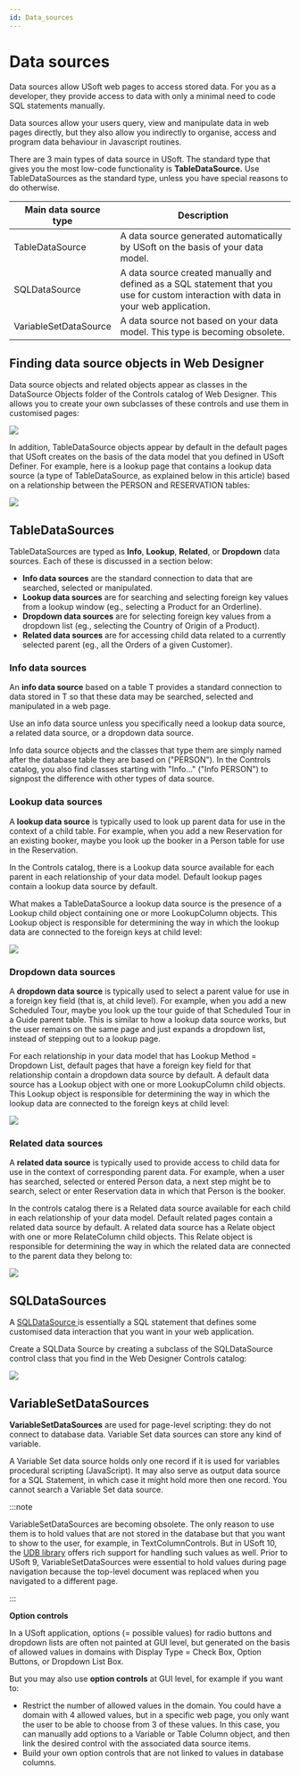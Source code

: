 ```yaml
---
id: Data_sources
---
```


# Data sources

Data sources allow USoft web pages to access stored data. For you as a developer, they provide access to data with only a minimal need to code SQL statements manually.

Data sources allow your users query, view and manipulate data in web pages directly, but they also allow you indirectly to organise, access and program data behaviour in Javascript routines.

There are 3 main types of data source in USoft. The standard type that gives you the most low-code functionality is **TableDataSource.** Use TableDataSources as the standard type, unless you have special reasons to do otherwise.

|**Main data source type**|**Description**|
|--------|--------|
|TableDataSource|A data source generated automatically by USoft on the basis of your data model.|
|SQLDataSource|A data source created manually and defined as a SQL statement that you use for custom interaction with data in your web application.|
|VariableSetDataSource|A data source not based on your data model. This type is becoming obsolete.|



## Finding data source objects in Web Designer

Data source objects and related objects appear as classes in the DataSource Objects folder of the Controls catalog of Web Designer. This allows you to create your own subclasses of these controls and use them in customised pages:

![](./assets/83617472-2ea2-4b5c-b1c6-256f785b7d79.png)

In addition, TableDataSource objects appear by default in the default pages that USoft creates on the basis of the data model that you defined in USoft Definer. For example, here is a lookup page that contains a lookup data source (a type of TableDataSource, as explained below in this article) based on a relationship between the PERSON and RESERVATION tables:

![](./assets/b6a8f286-4994-42d8-9123-94a2a7394510.png)

## TableDataSources

TableDataSources are typed as **Info**, **Lookup**, **Related**, or **Dropdown** data sources. Each of these is discussed in a section below:

- **Info data sources** are the standard connection to data that are searched, selected or manipulated.
- **Lookup data sources** are for searching and selecting foreign key values from a lookup window (eg., selecting a Product for an Orderline).
- **Dropdown data sources** are for selecting foreign key values from a dropdown list (eg., selecting the Country of Origin of a Product).
- **Related data sources** are for accessing child data related to a currently selected parent (eg., all the Orders of a given Customer).

### Info data sources

An **info data source** based on a table T provides a standard connection to data stored in T so that these data may be searched, selected and manipulated in a web page.

Use an info data source unless you specifically need a lookup data source, a related data source, or a dropdown data source.

Info data source objects and the classes that type them are simply named after the database table they are based on ("PERSON"). In the Controls catalog, you also find classes starting with "Info..." ("Info PERSON") to signpost the difference with other types of data source.

### Lookup data sources

A **lookup data source** is typically used to look up parent data for use in the context of a child table. For example, when you add a new Reservation for an existing booker, maybe you look up the booker in a Person table for use in the Reservation.

In the Controls catalog, there is a Lookup data source available for each parent in each relationship of your data model. Default lookup pages contain a lookup data source by default.

What makes a TableDataSource a lookup data source is the presence of a Lookup child object containing one or more LookupColumn objects. This Lookup object is responsible for determining the way in which the lookup data are connected to the foreign keys at child level:

![](./assets/4b3ac5a8-67b0-48d5-9229-d6f6dc9c2eaa.png)

### Dropdown data sources

A **dropdown data source** is typically used to select a parent value for use in a foreign key field (that is, at child level). For example, when you add a new Scheduled Tour, maybe you look up the tour guide of that Scheduled Tour in a Guide parent table. This is similar to how a lookup data source works, but the user remains on the same page and just expands a dropdown list, instead of stepping out to a lookup page.

For each relationship in your data model that has Lookup Method = Dropdown List, default pages that have a foreign key field for that relationship contain a dropdown data source by default. A default data source has a Lookup object with one or more LookupColumn child objects. This Lookup object is responsible for determining the way in which the lookup data are connected to the foreign keys at child level:

![](./assets/660b6584-5940-4cfb-a968-b5dbd38519a2.png)

### Related data sources

A **related data source** is typically used to provide access to child data for use in the context of corresponding parent data. For example, when a user has searched, selected or entered Person data, a next step might be to search, select or enter Reservation data in which that Person is the booker.

In the controls catalog there is a Related data source available for each child in each relationship of your data model. Default related pages contain a related data source by default. A related data source has a Relate object with one or more RelateColumn child objects. This Relate object is responsible for determining the way in which the related data are connected to the parent data they belong to:

![](./assets/f768e75d-93c8-4065-aca4-956423098bf8.png)

## SQLDataSources

A [SQLDataSource ]()is essentially a SQL statement that defines some customised data interaction that you want in your web application.

Create a SQLData Source by creating a subclass of the SQLDataSource control class that you find in the Web Designer Controls catalog:

![](./assets/72079b0a-e824-4f83-9721-c9711f4410fc.png)

## VariableSetDataSources

**VariableSetDataSources** are used for page-level scripting: they do not connect to database data. Variable Set data sources can store any kind of variable.

A Variable Set data source holds only one record if it is used for variables procedural scripting (JavaScript). It may also serve as output data source for a SQL Statement, in which case it might hold more then one record. You cannot search a Variable Set data source.


:::note

VariableSetDataSources are becoming obsolete. The only reason to use them is to hold values that are not stored in the database but that you want to show to the user, for example, in TextColumnControls. But in USoft 10, the [UDB library](/docs/Web_and_app_UIs/UI_Library/USoft_controls_from_jQuery_udbControl.md) offers rich support for handling such values as well. Prior to USoft 9, VariableSetDataSources were essential to hold values during page navigation because the top-level document was replaced when you navigated to a different page.

:::

**Option controls**

In a USoft application, options (= possible values) for radio buttons and dropdown lists are often not painted at GUI level, but generated on the basis of allowed values in domains with Display Type = Check Box, Option Buttons, or Dropdown List Box.

But you may also use **option controls** at GUI level, for example if you want to:

- Restrict the number of allowed values in the domain. You could have a domain with 4 allowed values, but in a specific web page, you only want the user to be able to choose from 3 of these values. In this case, you can manually add options to a Variable or Table Column object, and then link the desired control with the associated data source items.
- Build your own option controls that are not linked to values in database columns.